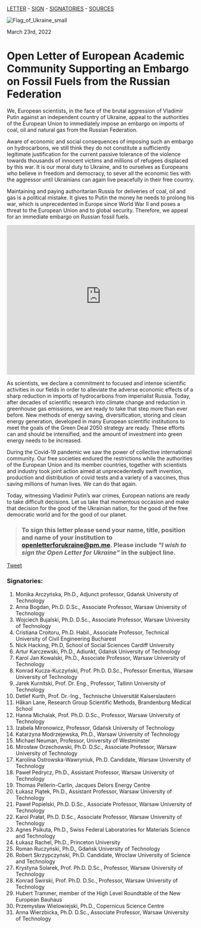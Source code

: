 [LETTER](index.md) - [SIGN](index.md#to-sign-this-letter-please-send-your-name-title-position-and-name-of-your-institution-to-openletterforukrainepmme-please-include-i-wish-to-sign-the-open-letter-for-ukraine-in-the-subject-line) - [SIGNATORIES](index.md#signatories) - [SOURCES](sources.md)

![Flag_of_Ukraine_small](https://user-images.githubusercontent.com/103782853/163692086-ae1d5ab7-17d7-4c40-8549-f5cdf53e0b67.png)

March 23rd, 2022

# **Open Letter of European Academic Community Supporting an Embargo on Fossil Fuels from the Russian Federation**

We, European scientists, in the face of the brutal aggression of Vladimir Putin against an
independent country of Ukraine, appeal to the authorities of the European Union to immediately
impose an embargo on imports of coal, oil and natural gas from the Russian Federation.

Aware of economic and social consequences of imposing such an embargo on hydrocarbons, we
still think they do not constitute a sufficiently legitimate justification for the current passive
tolerance of the violence towards thousands of innocent victims and millions of refugees
displaced by this war. It is our moral duty to Ukraine, and to ourselves as Europeans who believe
in freedom and democracy, to sever all the economic ties with the aggressor until Ukrainians can
again live peacefully in their free country.

Maintaining and paying authoritarian Russia for deliveries of coal, oil and gas is a political
mistake. It gives to Putin the money he needs to prolong his war, which is unprecedented in
Europe since World War II and poses a threat to the European Union and to global security.
Therefore, we appeal for an immediate embargo on Russian fossil fuels.

<iframe src="https://energyandcleanair.github.io/russia_counter_widget/" style="height: 400px; width: 100%; border: none;max-width:600px;margin:0 auto;display:block"></iframe>

As scientists, we declare a commitment to focused and intense scientific activities in our fields in
order to alleviate the adverse economic effects of a sharp reduction in imports of hydrocarbons
from imperialist Russia. Today, after decades of scientific research into climate change and
reduction in greenhouse gas emissions, we are ready to take that step more than ever before.
New methods of energy saving, diversification, storing and clean energy generation, developed
in many European scientific institutions to meet the goals of the Green Deal 2050 strategy are
ready. These efforts can and should be intensified, and the amount of investment into green
energy needs to be increased.

During the Covid-19 pandemic we saw the power of collective international community. Our free
societies endured the restrictions while the authorities of the European Union and its member
countries, together with scientists and industry took joint action aimed at unprecedentedly swift
invention, production and distribution of covid tests and a variety of a vaccines, thus saving
millions of human lives. We can do that again.

Today, witnessing Vladimir Putin’s war crimes, European nations are ready to take difficult
decisions. Let us take that momentous occasion and make that decision for the good of the
Ukrainian nation, for the good of the free democratic world and for the good of our planet.


> ### **To sign this letter please send your name, title, position and name of your institution to [openletterforukraine@pm.me](mailto:openletterforukraine@pm.me?subject=I%20wish%20to%20sign%20the%20Open%20Letter%20for%20Ukraine). Please include _"I wish to sign the Open Letter for Ukraine"_ in the subject line.**

<a href="https://twitter.com/share?ref_src=twsrc%5Etfw" class="twitter-share-button" data-show-count="false">Tweet</a><script async src="https://platform.twitter.com/widgets.js" charset="utf-8"></script>

### Signatories:

1. Monika Arczyńska, Ph.D., Adjunct professor, Gdańsk University of Technology
2. Anna Bogdan, Ph.D. D.Sc., Associate Professor, Warsaw University of Technology
3. Wojciech Bujalski, Ph.D. D.Sc., Associate Professor, Warsaw University of Technology
4. Cristiana Croitoru, Ph.D. Habil., Associate Professor, Technical University of Civil Engineering Bucharest
5. Nick Hacking, Ph.D, School of Social Sciences Cardiff University
6. Artur Karczewski, Ph.D., Adiunkt, Gdańsk University of Technology
7. Karol Jan Kowalski, Ph.D., Associate Professor, Warsaw University of Technology
8. Konrad Kucza-Kuczyński, Prof. Ph.D. D.Sc., Professor Emeritus, Warsaw University of Technology
9. Jarek Kurnitski, Prof. Dr. Eng., Professor, Tallinn University of Technology
10. Detlef Kurth, Prof. Dr.-Ing., Technische Universität Kaiserslautern
11. Håkan Lane, Research Group Scientific Methods, Brandenburg Medical School
12. Hanna Michalak, Prof. Ph.D. D.Sc., Professor, Warsaw University of Technology
13. Izabela Mironowicz, Professor, Gdańsk University of Technology
14. Katarzyna Modrzejewska, Ph.D., Warsaw University of Technology
15. Michael Neuman, Professor, University of Westminster
16. Mirosław Orzechowski, Ph.D. D.Sc., Associate Professor, Warsaw University of Technology
17. Karolina Ostrowska-Wawryniuk, Ph.D. Candidate, Warsaw University of Technology
18. Paweł Pedrycz, Ph.D., Assistant Professor, Warsaw University of Technology
19. Thomas Pellerin-Carlin, Jacques Delors Energy Centre
20. Łukasz Piątek, Ph.D., Assistant Professor, Warsaw University of Technology
21. Paweł Popielski, Ph.D. D.Sc., Associate Professor, Warsaw University of Technology
22. Karol Prałat, Ph.D. D.Sc., Associate Professor, Warsaw University of Technology
23. Agnes Psikuta, Ph.D., Swiss Federal Laboratories for Materials Science and Technology
24. Łukasz Rachel, Ph.D., Princeton University
25. Roman Ruczyński, Ph.D., Gdańsk University of Technology
26. Robert Skrzypczyński, Ph.D. Candidate, Wroclaw University of Science and Technology
27. Krystyna Solarek, Prof. Ph.D. D.Sc., Professor, Warsaw University of Technology
28. Konrad Świrski, Prof. Ph.D. D.Sc., Professor, Warsaw University of Technology
29. Hubert Trammer, member of the High Level Roundtable of the New European Bauhaus
30. Przemysław Wielowiejski, Ph.D., Copernicus Science Centre
31. Anna Wierzbicka, Ph.D. D.Sc., Associate Professor, Warsaw University of Technology
